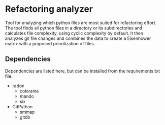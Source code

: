 # Refactoring analyzer

Tool for analyzing which python files are most suited for refactoring effort. 
The tool finds all python files in a directory or its subdirectories and calculates file complexity, using cyclic complexity by default. It then analyzes git file changes and combines the data to create a Eisenhower matrix with a proposed prioritization of files.

## Dependencies

Dependencies are listed here, but can be installed from the requirements.txt file.

 - radon
    - colorama
    - mando
    - six
 - GitPython
    - smmap
    - gitdb